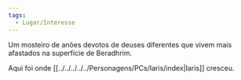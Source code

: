 ```yaml
---
tags:
  - Lugar/Interesse
---
```

Um mosteiro de anões devotos de deuses diferentes que vivem mais afastados na superfície de Beradhrim.

Aqui foi onde [[../../../../../Personagens/PCs/Iaris/index|Iaris]] cresceu.
